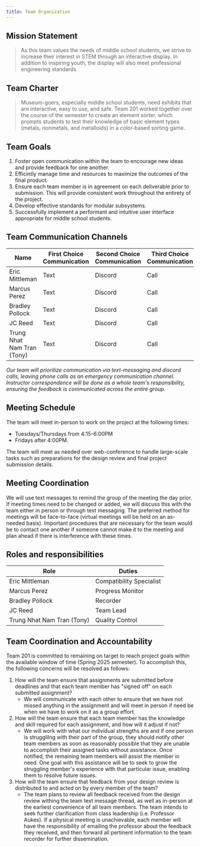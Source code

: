 ```yaml
---
title: Team Organization
---
```


## **Mission Statement**
>As this team values the needs of middle school students, we strive to increase their interest in STEM through an interactive display. In addition to inspiring youth, the display will also meet professional engineering standards.

## **Team Charter**
>Museum-goers, especially middle school students, need exhibits that are interactive, easy to use, and safe. Team 201 worked together over the course of the semester to create an element sorter, which prompts students to test their knowledge of basic element types (metals, nonmetals, and metalloids) in a color-based sorting game.

## **Team Goals**
1. Foster open communication within the team to encourage new ideas and provide feedback for one another.
2. Efficintly manage time and resources to maximize the outcomes of the final product.
3. Ensure each team member is in agreement on each deliverable prior to submission. This will provide consistent work throughout the entirety of the project.
4. Develop effective standards for modular subsystems.
5. Successfully implement a performant and intuitive user interface appropriate for middle school students.

## **Team Communication Channels**

| Name   | First Choice Communication   |  Second Choice Communication  | Third Choice Communication |
|------------|------------|------------|----------|
| Eric Mittleman | Text | Discord | Call |
| Marcus Perez | Text | Discord | Call |
| Bradley Pollock | Text | Discord | Call |
| JC Reed | Text | Discord | Call |
| Trung Nhat Nam Tran (Tony) | Text | Discord | Call |

_Our team will prioritize communication via text-messaging and discord calls, leaving phone calls as an emergency communication channel. Instructor correspondence will be done as a whole team's responsibility, ensuring the feedback is communicated across the entire group._

## **Meeting Schedule**
The team will meet in-person to work on the project at the following times: 

- Tuesdays/Thursdays from 4:15-6:00PM
- Fridays after 4:00PM.

The team will meet as needed over web-conference to handle large-scale tasks such as preparations for the design review and final project submission details.

## **Meeting Coordination**
We will use text messages to remind the group of the meeting the day prior. If meeting times need to be changed or added, we will discuss this with the team either in person or through text messaging. The preferred method for meetings will be face-to-face (virtual meetings will be held on an as-needed basis). Important procedures that are necessary for the team would be to contact one another if someone cannot make it to the meeting and plan ahead if there is interference with these times.

## **Roles and responsibilities**
| Role   | Duties   |
|------------|------------|
| Eric Mittleman | Compatibility Specialist |
| Marcus Perez | Progress Monitor |
| Bradley Pollock | Recorder |
| JC Reed | Team Lead |
| Trung Nhat Nam Tran (Tony) | Quality Control |

## Team Coordination and Accountability
Team 201 is committed to remaining on target to reach project goals within the available window of time (Spring 2025 semester). To accomplish this, the following concerns will be resolved as follows:

1. How will the team ensure that assignments are submitted before deadlines and that each team member has "signed off" on each submitted assignment?
    * We will communicate with each other to ensure that we have not missed anything in the assignment and will meet in person if need be when we have to work on it as a group effort.
2. How will the team ensure that each team member has the knowledge and skill required for each assignment, and how will it adjust if not?
    * We will work with what our individual strengths are and if one person is strugglilng with their part of the group, they should notify other team members as soon as reasonably possible that they are unable to accomplish their assigned tasks without assistance. Once notified, the remaining team members will assist the member in need. One goal with this assistance will be to seek to grow the struggling member's experience with that particular issue, enabling them to resolve future issues.
3. How will the team ensure that feedback from your design review is distributed to and acted on by every member of the team?
    * The team plans to review all feedback received from the design review withing the team text message thread, as well as in-person at the earliest convenience of all team members. The team intends to seek further clarification from class leadership (i.e. Professor Aukes). If a physical meeting is unachievable, each member will have the responsibility of emailing the professor about the feedback they received, and then forward all pertinent information to the team recorder for further dissemination.
